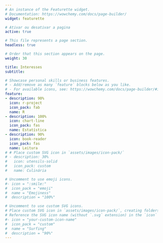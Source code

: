 ```yaml
---
# An instance of the Featurette widget.
# Documentation: https://wowchemy.com/docs/page-builder/
widget: featurette

# Ativar ou desativar a pagina
active: true

# This file represents a page section.
headless: true

# Order that this section appears on the page.
weight: 30

title: Interesses
subtitle:

# Showcase personal skills or business features.
# - Add/remove as many `feature` blocks below as you like.
# - For available icons, see: https://wowchemy.com/docs/page-builder/#icons
feature:
- description: 90%
  icon: r-project
  icon_pack: fab
  name: R
- description: 100%
  icon: chart-line
  icon_pack: fas
  name: Estatística
- description: 90%
  icon: book-reader
  icon_pack: fas
  name: Leitura
# # Place custom SVG icon in `assets/images/icon-pack/`
# - description: 30%
#   icon: utensils-solid
#   icon_pack: custom
#   name: Culinária

# Uncomment to use emoji icons.
#- icon = ":smile:"
#  icon_pack = "emoji"
#  name = "Emojiness"
#  description = "100%"  

# Uncomment to use custom SVG icons.
# Place custom SVG icon in `assets/images/icon-pack/`, creating folders if necessary.
# Reference the SVG icon name (without `.svg` extension) in the `icon` field.
#- icon = "your-custom-icon-name"
#  icon_pack = "custom"
#  name = "Surfing"
#  description = "90%"
---
```

